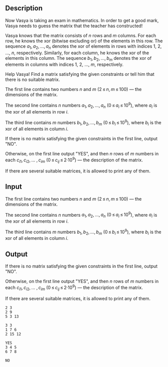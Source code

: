 ## Description

<div><p>Now Vasya is taking an exam in mathematics. In order to get a good mark, Vasya needs to guess the matrix that the teacher has constructed!</p><p>Vasya knows that the matrix consists of <span class="tex-span"><i>n</i></span> rows and <span class="tex-span"><i>m</i></span> columns. For each row, he knows the xor (bitwise excluding or) of the elements in this row. The sequence <span class="tex-span"><i>a</i><sub class="lower-index">1</sub>, <i>a</i><sub class="lower-index">2</sub>, ..., <i>a</i><sub class="lower-index"><i>n</i></sub></span> denotes the xor of elements in rows with indices <span class="tex-span">1</span>, <span class="tex-span">2</span>, ..., <span class="tex-span"><i>n</i></span>, respectively. Similarly, for each column, he knows the xor of the elements in this column. The sequence <span class="tex-span"><i>b</i><sub class="lower-index">1</sub>, <i>b</i><sub class="lower-index">2</sub>, ..., <i>b</i><sub class="lower-index"><i>m</i></sub></span> denotes the xor of elements in columns with indices <span class="tex-span">1</span>, <span class="tex-span">2</span>, ..., <span class="tex-span"><i>m</i></span>, respectively.</p><p>Help Vasya! Find a matrix satisfying the given constraints or tell him that there is no suitable matrix.</p></div><div class="input-specification"><p>The first line contains two numbers <span class="tex-span"><i>n</i></span> and <span class="tex-span"><i>m</i>&nbsp;(2 ≤ <i>n</i>, <i>m</i> ≤ 100)</span> — the dimensions of the matrix.</p><p>The second line contains <span class="tex-span"><i>n</i></span> numbers <span class="tex-span"><i>a</i><sub class="lower-index">1</sub>, <i>a</i><sub class="lower-index">2</sub>, ..., <i>a</i><sub class="lower-index"><i>n</i></sub>&nbsp;(0 ≤ <i>a</i><sub class="lower-index"><i>i</i></sub> ≤ 10<sup class="upper-index">9</sup>)</span>, where <span class="tex-span"><i>a</i><sub class="lower-index"><i>i</i></sub></span> is the xor of all elements in row <span class="tex-span"><i>i</i></span>.</p><p>The third line contains <span class="tex-span"><i>m</i></span> numbers <span class="tex-span"><i>b</i><sub class="lower-index">1</sub>, <i>b</i><sub class="lower-index">2</sub>, ..., <i>b</i><sub class="lower-index"><i>m</i></sub>&nbsp;(0 ≤ <i>b</i><sub class="lower-index"><i>i</i></sub> ≤ 10<sup class="upper-index">9</sup>)</span>, where <span class="tex-span"><i>b</i><sub class="lower-index"><i>i</i></sub></span> is the xor of all elements in column <span class="tex-span"><i>i</i></span>.</p></div><div class="output-specification"><p>If there is no matrix satisfying the given constraints in the first line, output "NO".</p><p>Otherwise, on the first line output "YES", and then <span class="tex-span"><i>n</i></span> rows of <span class="tex-span"><i>m</i></span> numbers in each <span class="tex-span"><i>c</i><sub class="lower-index"><i>i</i>1</sub>, <i>c</i><sub class="lower-index"><i>i</i>2</sub>, ... , <i>c</i><sub class="lower-index"><i>im</i></sub>&nbsp;(0 ≤ <i>c</i><sub class="lower-index"><i>ij</i></sub> ≤ 2·10<sup class="upper-index">9</sup>)</span> — the description of the matrix.</p><p>If there are several suitable matrices, it is allowed to print any of them.</p></div>

## Input

<p>The first line contains two numbers <span class="tex-span"><i>n</i></span> and <span class="tex-span"><i>m</i>&nbsp;(2 ≤ <i>n</i>, <i>m</i> ≤ 100)</span> — the dimensions of the matrix.</p><p>The second line contains <span class="tex-span"><i>n</i></span> numbers <span class="tex-span"><i>a</i><sub class="lower-index">1</sub>, <i>a</i><sub class="lower-index">2</sub>, ..., <i>a</i><sub class="lower-index"><i>n</i></sub>&nbsp;(0 ≤ <i>a</i><sub class="lower-index"><i>i</i></sub> ≤ 10<sup class="upper-index">9</sup>)</span>, where <span class="tex-span"><i>a</i><sub class="lower-index"><i>i</i></sub></span> is the xor of all elements in row <span class="tex-span"><i>i</i></span>.</p><p>The third line contains <span class="tex-span"><i>m</i></span> numbers <span class="tex-span"><i>b</i><sub class="lower-index">1</sub>, <i>b</i><sub class="lower-index">2</sub>, ..., <i>b</i><sub class="lower-index"><i>m</i></sub>&nbsp;(0 ≤ <i>b</i><sub class="lower-index"><i>i</i></sub> ≤ 10<sup class="upper-index">9</sup>)</span>, where <span class="tex-span"><i>b</i><sub class="lower-index"><i>i</i></sub></span> is the xor of all elements in column <span class="tex-span"><i>i</i></span>.</p>

## Output

<p>If there is no matrix satisfying the given constraints in the first line, output "NO".</p><p>Otherwise, on the first line output "YES", and then <span class="tex-span"><i>n</i></span> rows of <span class="tex-span"><i>m</i></span> numbers in each <span class="tex-span"><i>c</i><sub class="lower-index"><i>i</i>1</sub>, <i>c</i><sub class="lower-index"><i>i</i>2</sub>, ... , <i>c</i><sub class="lower-index"><i>im</i></sub>&nbsp;(0 ≤ <i>c</i><sub class="lower-index"><i>ij</i></sub> ≤ 2·10<sup class="upper-index">9</sup>)</span> — the description of the matrix.</p><p>If there are several suitable matrices, it is allowed to print any of them.</p>





```input1
2 3
2 9
5 3 13

```




```input2
3 3
1 7 6
2 15 12

```




```output1
YES
3 4 5
6 7 8

```




```output2
NO

```


